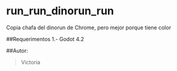 # run_run_dinorun_run
Copia chafa del dinorun de Chrome, pero mejor porque tiene color

##Requerimentos
1.- Godot 4.2

##Autor:
> Victoria
